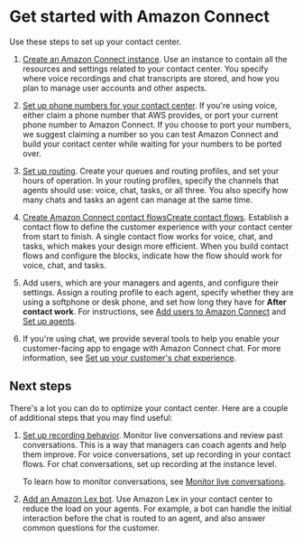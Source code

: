 # Get started with Amazon Connect<a name="amazon-connect-get-started"></a>

Use these steps to set up your contact center\.  

1. [Create an Amazon Connect instance](amazon-connect-instances.md)\. Use an instance to contain all the resources and settings related to your contact center\. You specify where voice recordings and chat transcripts are stored, and how you plan to manage user accounts and other aspects\. 

1. [Set up phone numbers for your contact center](contact-center-phone-number.md)\. If you're using voice, either claim a phone number that AWS provides, or port your current phone number to Amazon Connect\. If you choose to port your numbers, we suggest claiming a number so you can test Amazon Connect and build your contact center while waiting for your numbers to be ported over\. 

1. [Set up routing](connect-queues.md)\. Create your queues and routing profiles, and set your hours of operation\. In your routing profiles, specify the channels that agents should use: voice, chat, tasks, or all three\. You also specify how many chats and tasks an agent can manage at the same time\.

1. [Create Amazon Connect contact flowsCreate contact flows](connect-contact-flows.md)\. Establish a contact flow to define the customer experience with your contact center from start to finish\. A single contact flow works for voice, chat, and tasks, which makes your design more efficient\. When you build contact flows and configure the blocks, indicate how the flow should work for voice, chat, and tasks\. 

1. Add users, which are your managers and agents, and configure their settings\. Assign a routing profile to each agent, specify whether they are using a softphone or desk phone, and set how long they have for **After contact work**\. For instructions, see [Add users to Amazon Connect](user-management.md) and [Set up agents](connect-agents.md)\. 

1. If you're using chat, we provide several tools to help you enable your customer\-facing app to engage with Amazon Connect chat\. For more information, see [Set up your customer's chat experience](enable-chat-in-app.md)\. 

## Next steps<a name="w274aac10b7"></a>

There's a lot you can do to optimize your contact center\. Here are a couple of additional steps that you may find useful: 

1. [Set up recording behavior](set-up-recordings.md)\. Monitor live conversations and review past conversations\. This is a way that managers can coach agents and help them improve\. For voice conversations, set up recording in your contact flows\. For chat conversations, set up recording at the instance level\. 

   To learn how to monitor conversations, see [Monitor live conversations](monitor-conversations.md)\.

1. [Add an Amazon Lex bot](amazon-lex.md)\. Use Amazon Lex in your contact center to reduce the load on your agents\. For example, a bot can handle the initial interaction before the chat is routed to an agent, and also answer common questions for the customer\. 